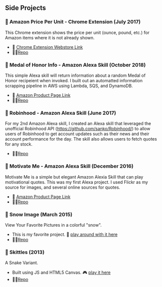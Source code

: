 ## Side Projects


### 🛒 Amazon Price Per Unit - Chrome Extension (July 2017)

This Chrome extension shows the price per unit (ounce, pound, etc.) for Amazon items where it is not already shown.
- 💾 [Chrome Extension Webstore Link](https://chrome.google.com/webstore/detail/amazon-price-per-unit/lnjehpmphflnknefeolneomoophmmije)
- 🧑‍💻[Repo](https://github.com/dvehar/amazon-price-per-unit)

### 🤖 Medal of Honor Info - Amazon Alexa Skill (October 2018)

This simple Alexa skill will return information about a random Medal of Honor recipeient when invoked. I built out an automatted information scrapping pipeline in AWS using Lambda, SQS, and DynamoDB.
- 💾 [Amazon Product Page Link](https://www.amazon.com/Desmond-Vehar-Medal-Honor-Info/dp/B07K5CXZ53)
- 🧑‍💻[Repo](https://github.com/dvehar/MedalOfHonorInfo)

### 🤖 Robinhood - Amazon Alexa Skill (June 2017)

For my 2nd Amazon Alexa skill, I created an Alexa skill that leveraged the unofficial Robinhood API (https://github.com/sanko/Robinhood/) to allow users of Robinhood to get account updates such as their news and their account performance for the day. The skill also allows users to fetch quotes for any stock.
- 🧑‍💻[Repo](https://github.com/dvehar/alexa-robinhood-skill)

### 🤖 Motivate Me - Amazon Alexa Skill (December 2016)

Motivate Me is a simple but elegant Amazon Alexia Skill that can play motivational quotes. This was my first Alexa project. I used Flickr as my source for images, and several online sources for quotes.
- 💾 [Amazon Product Page Link](https://www.amazon.com/Desmond-Vehar-Motivate-Me/dp/B01NAKTIOS)
- 🧑‍💻[Repo](https://github.com/dvehar/motivateme)

### 🎉 Snow Image (March 2015)

View Your Favorite Pictures in a colorful "snow".
- This is my favorite project. 🎨 [play around with it here](https://dvehar.github.io/projects/snow-image/)
- 🧑‍💻[Repo](https://github.com/dvehar/snow_image)

### 🐍 Skittles (2013)

A Snake Variant.
- Built using JS and HTML5 Canvas. 🎮 [play it here](https://dvehar.github.io/projects/skittles/)
- 🧑‍💻[Repo](https://github.com/dvehar/dvehar.github.io/tree/gh-pages/projects/skittles)
